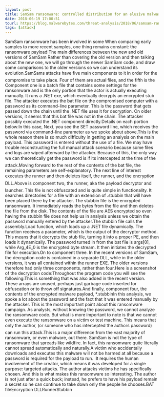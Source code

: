 ```yaml
---
layout: post
title: SamSam ransomware: controlled distribution for an elusive malware June 19, 2018 - SamSam ransomware is a unique malware for its explicit human interaction on selected targets and care to erase most of its tracks.CONTINUE READING
date: 2018-06-19 17:00:51
tourl: https://blog.malwarebytes.com/threat-analysis/2018/06/samsam-ransomware-controlled-distribution/
tags: [attack]
---
```

SamSam ransomware has been involved in some When comparing early samples to more recent samples, one thing remains constant: the ransomware payload The main differences between the new and old versions of SamSam Rather than covering the old version and then talking about the new one, we will go through the newer SamSam code, and draw some comparisons to the older versions so we can understand its evolution.SamSams attacks have five main components to it in order for the compromise to take place. Four of them are actual files, and the fifth is the Component one is a batch file that contains some settings for the ransomware and is the only portion that the actor is actually executing manually. It runs a .NET exe, which eventually decrypts an encrypted stub file. The attacker executes the bat file on the compromised computer with a password as its command-line parameter. This is the password that gets passed down the chain until the .NET file uses it for decryption. On older versions, it seems that this bat file was not in the chain. The attacker possibly executed the .NET component directly.Details on each portion below:In this case, Next, you see the SET password line, which receives the password via command-line parameter as we spoke about above.This is the whole reason there is so much difficulty in getting an analysis on the main payload. This password is entered without the use of a file. We may have trouble reconstructing the full manual attack scenario because some files and logs are wiped afterward by the attacker. Because of this, the only way we can theoretically get the password is if its intercepted at the time of the attack.Moving forward to the rest of the contents of the bat file, the remaining parameters are self-explanatory. The next line of interest executes the runner and then deletes itself, the runner, and the encryption DLL.Above is component two, the runner, aka the payload decryptor and launcher. This file is not obfuscated and is quite simple in functionality. It searches directories for a file with an extension of .stubbin that will have been placed there by the attacker. The stubbin file is the encrypted ransomware. It immediately reads the bytes from the file and then deletes the file from the disk. The contents of the file are AES encrypted so even having the stubbin file does not help us in analysis unless we obtain the password manually entered by the attacker.The stubbin file calls the assembly.Load function, which loads up a .NET file dynamically. The function receives a parameter, which is the output of the decryptor method. This means that it decrypts the stub file, turning it into a proper PE, and then loads it dynamically. The password turned in from the bat file is args[0], while Arg_4E_0 is the encrypted byte stream. It then initiates the decrypted file for execution.On to component three. In the recent versions of SamSam, the decryption code is contained in a separate DLL, while in the older versions, it was all contained within the runner EXE. The older versions therefore had only three components, rather than four.Here is a screenshot of the decryption code:Throughout the program code you will see the following:This is something that was also added in the recent version. These arrays are unused, perhaps just garbage code inserted for obfuscation or to throw off signatures.And finally, component four, the contents of the encrypted malware payload, *.stubbinIn this analysis, we spoke a lot about the password and the fact that it was entered manually by the attacker. This is the most important point about this ransomware campaign. As analysts, without knowing the password, we cannot analyze the ransomware code. But what is more important to note is that we cannot even execute the ransomware on a victim or test machine. This means that only the author, (or someone who has intercepted the authors password) can run this attack.This is a major difference from the vast majority of ransomware, or even malware, out there. SamSam is not the type of ransomware that spreads like wildfire. In fact, this ransomware quite literally cannot spread automatically and naturally.A victim who accidentally downloads and executes this malware will not be harmed at all because a password is required for the payload to run.  It requires the human involvement of the creator, which means it was developed for a single purpose: targeted attacks. The author attacks victims he has specifically chosen. And this is what makes this ransomware so interesting. The author is not just after a quick buck; instead, he prefers to have his payload remain a secret so he can continue to take down only the people he chooses.BAT fileEncryption DLLRunnerStubbin
